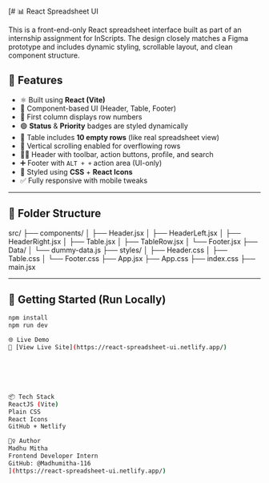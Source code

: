 [# 📊 React Spreadsheet UI

This is a front-end-only React spreadsheet interface built as part of an internship assignment for InScripts.
The design closely matches a Figma prototype and includes dynamic styling, scrollable layout, and clean component structure.



## 🚀 Features

- ⚛️ Built using **React (Vite)**
- 🧱 Component-based UI (Header, Table, Footer)
- 🔢 First column displays row numbers
- 🟢 **Status** & **Priority** badges are styled dynamically
- 📄 Table includes **10 empty rows** (like real spreadsheet view)
- 🧭 Vertical scrolling enabled for overflowing rows
- 🧑‍💼 Header with toolbar, action buttons, profile, and search
- ➕ Footer with `ALT + +` action area (UI-only)
- 🎨 Styled using **CSS** + **React Icons**
- ✅ Fully responsive with mobile tweaks

---

## 📁 Folder Structure

src/
├── components/
│ ├── Header.jsx
│ ├── HeaderLeft.jsx
│ ├── HeaderRight.jsx
│ ├── Table.jsx
│ ├── TableRow.jsx
│ └── Footer.jsx
├── Data/
│ └── dummy-data.js
├── styles/
│ ├── Header.css
│ ├── Table.css
│ └── Footer.css
├── App.jsx
├── App.css
├── index.css
├── main.jsx


---

## 🧪 Getting Started (Run Locally)

```bash
npm install
npm run dev

🌐 Live Demo
🔗 [View Live Site](https://react-spreadsheet-ui.netlify.app/)






📦 Tech Stack
ReactJS (Vite)
Plain CSS
React Icons
GitHub + Netlify

🙋‍♀️ Author
Madhu Mitha
Frontend Developer Intern
GitHub: @Madhumitha-116
](https://react-spreadsheet-ui.netlify.app/)
